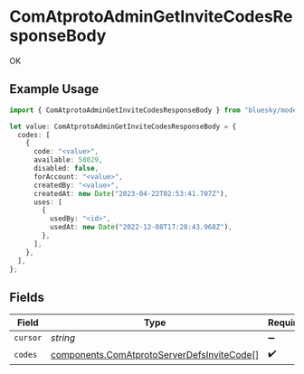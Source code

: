 # ComAtprotoAdminGetInviteCodesResponseBody

OK

## Example Usage

```typescript
import { ComAtprotoAdminGetInviteCodesResponseBody } from "bluesky/models/operations";

let value: ComAtprotoAdminGetInviteCodesResponseBody = {
  codes: [
    {
      code: "<value>",
      available: 58029,
      disabled: false,
      forAccount: "<value>",
      createdBy: "<value>",
      createdAt: new Date("2023-04-22T02:53:41.707Z"),
      uses: [
        {
          usedBy: "<id>",
          usedAt: new Date("2022-12-08T17:28:43.968Z"),
        },
      ],
    },
  ],
};
```

## Fields

| Field                                                                                                    | Type                                                                                                     | Required                                                                                                 | Description                                                                                              |
| -------------------------------------------------------------------------------------------------------- | -------------------------------------------------------------------------------------------------------- | -------------------------------------------------------------------------------------------------------- | -------------------------------------------------------------------------------------------------------- |
| `cursor`                                                                                                 | *string*                                                                                                 | :heavy_minus_sign:                                                                                       | N/A                                                                                                      |
| `codes`                                                                                                  | [components.ComAtprotoServerDefsInviteCode](../../models/components/comatprotoserverdefsinvitecode.md)[] | :heavy_check_mark:                                                                                       | N/A                                                                                                      |